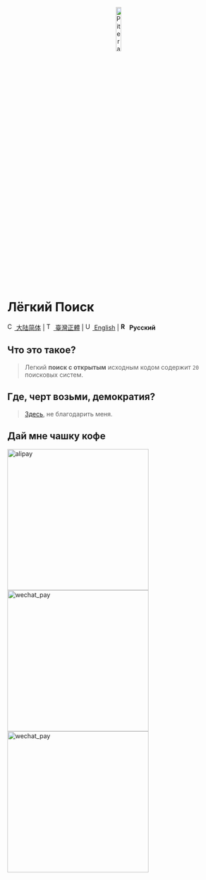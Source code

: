 <p align="center">
  <a href="https://github.com/piterator-org"><img src="https://static.piterator.com/logo.min.svg" alt="Piterator" width="16%"></a>
</p>

# Лёгкий Поиск
[<img src="https://s.oier.in/cn.png" width="16" alt="CN" /> 大陆简体](README.md) | [<img src="https://s.oier.in/tw.png" width="16" alt="TW" /> 臺灣正體](README.zh-tw.md) | [<img src="https://s.oier.in/us.png" width="16" alt="US" /> English](README.en-us.md) | **<img src="https://s.oier.in/ru.png" width="16" alt="RU" /> Русский**
## Что это такое?
> Легкий **поиск с открытым** исходным кодом содержит ``20`` поисковых систем.
## Где, черт возьми, демократия?
> [Здесь](https://litesearch.cn/), не благодарить меня.
## Дай мне чашку кофе
<img src="http://s.oier.in/alipay.png" height="320" alt="alipay" /><img src="http://s.oier.in/wechat_trans.png" height="320" alt="wechat_pay" /><img src="http://s.oier.in/wechat_pay.png" height="320" alt="wechat_pay" />
